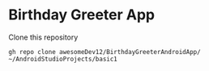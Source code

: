 # Birthday Greeter App

Clone this repository
```
gh repo clone awesomeDev12/BirthdayGreeterAndroidApp/ ~/AndroidStudioProjects/basic1
```
